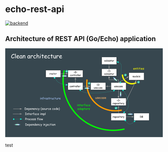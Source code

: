 # echo-rest-api

[![backend](https://github.com/Yu-326-ta/echo-rest-api/actions/workflows/backend.yml/badge.svg)](https://github.com/Yu-326-ta/echo-rest-api/actions/workflows/backend.yml)

<h2 id="architecture">Architecture of REST API (Go/Echo) application</h2>
<img src="./architecture.png" width="700px"/>

test
